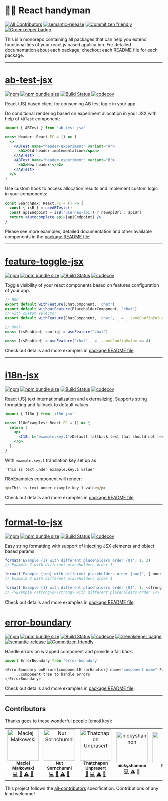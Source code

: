 # 👨‍🔧 React handyman

[![All Contributors](https://img.shields.io/badge/all_contributors-5-orange.svg?style=flat-square)](#contributors)
[![semantic-release](https://img.shields.io/badge/%20%20%F0%9F%93%A6%F0%9F%9A%80-semantic--release-e10079.svg)](https://github.com/semantic-release/semantic-release)
[![Commitizen friendly](https://img.shields.io/badge/commitizen-friendly-brightgreen.svg)](http://commitizen.github.io/cz-cli/)
[![Greenkeeper badge](https://badges.greenkeeper.io/matmalkowski/react-handyman.svg)](https://greenkeeper.io/)

This is a monorepo containing all packages that can help you extend functionalities of your react.js based application. For detailed documentation about each package, checkout each README file for each package.

---

# [ab-test-jsx](/packages/ab-test-jsx)

[![npm](https://img.shields.io/npm/v/ab-test-jsx.svg)](https://www.npmjs.com/package/ab-test-jsx)
[![npm bundle size](https://img.shields.io/bundlephobia/minzip/ab-test-jsx.svg)](https://bundlephobia.com/result?p=ab-test-jsx)
[![Build Status](https://travis-ci.org/matmalkowski/react-handyman.svg?branch=master)](https://travis-ci.org/matmalkowski/react-handyman)
[![codecov](https://codecov.io/gh/matmalkowski/react-handyman/branch/master/graph/badge.svg)](https://codecov.io/gh/matmalkowski/react-handyman)

React (JS) based client for consuming AB test logic in your app.

Do conditional rendering based on experiment allocation in your JSX with help of `ABTest` component:

```jsx
import { ABTest } from 'ab-test-jsx'

const Header: React.FC = () => (
  <>
    <ABTest name="header-experiment" variant="A">
      <h1>Old header implementation</span>
    </ABTest>
    <ABTest name="header-experiment" variant="B">
      <h2>New header!</h2>
    </ABTest>
  </>
)
```

Use custom hook to access allocation results and implement custom logic in your components:

```jsx
const SearchBox: React.FC = () => {
  const { isB } = useABTests()
  const apiEndpoint = isB('use-new-api') ? newApiUrl : apiUrl
  return <Autocomplete api={apiEndpoint} />
}
```

Please see more examples, detailed documentation and other available components in the [package README file](/packages/ab-test-jsx)!

---

# [feature-toggle-jsx](/packages/feature-toggle-jsx)

[![npm](https://img.shields.io/npm/v/feature-toggle-jsx.svg)](https://www.npmjs.com/package/feature-toggle-jsx)
[![npm bundle size](https://img.shields.io/bundlephobia/minzip/feature-toggle-jsx.svg)](https://bundlephobia.com/result?p=feature-toggle-jsx)
[![Build Status](https://travis-ci.org/matmalkowski/react-handyman.svg?branch=master)](https://travis-ci.org/matmalkowski/react-handyman)
[![codecov](https://codecov.io/gh/matmalkowski/react-handyman/branch/master/graph/badge.svg)](https://codecov.io/gh/matmalkowski/react-handyman)

Toggle visibility of your react components based on features configuration of your app.

```jsx
// HOC
export default withFeature(ChatComponent, 'chat')
export default withoutFeature(PlaceholderComponent, 'chat')
// with custom selector
export default withFeature(ChatComponent, 'chat', _ = _.someConfigValue == true)

// Hook
const [isEnabled, config] = useFeature('chat')

const [isEnabled] = useFeature('chat' _ = _.someConfigValue == 4)
```

Check out details and more examples in [package README file](/packages/feature-toggle-jsx).

---

# [i18n-jsx](/packages/i18n-jsx)

[![npm](https://img.shields.io/npm/v/i18n-jsx.svg)](https://www.npmjs.com/package/i18n-jsx)
[![npm bundle size](https://img.shields.io/bundlephobia/minzip/i18n-jsx.svg)](https://bundlephobia.com/result?p=i18n-jsx)
[![Build Status](https://travis-ci.org/matmalkowski/react-handyman.svg?branch=master)](https://travis-ci.org/matmalkowski/react-handyman)
[![codecov](https://codecov.io/gh/matmalkowski/react-handyman/branch/master/graph/badge.svg)](https://codecov.io/gh/matmalkowski/react-handyman)

React (JS) text internationalization and externalizing. Supports string formatting and fallback to default values.

```jsx
import { I18n } from 'i18n-jsx'

const I18nExamples: React.FC = () => {
  return (
    <p>
      <I18n k="example.key.1">Default fallback text that should not render</I18n>
    </p>
  )
}
```

With `example.key.1` translation key set up as

```
'This is text under example.key.1 value'
```

I18nExamples component will render:

```html
<p>This is text under example.key.1 value</p>
```

Check out details and more examples in [package README file](/packages/i18n-jsx).

---

# [format-to-jsx](/packages/format-to-jsx)

[![npm](https://img.shields.io/npm/v/format-to-jsx.svg)](https://www.npmjs.com/package/format-to-jsx)
[![npm bundle size](https://img.shields.io/bundlephobia/minzip/format-to-jsx.svg)](https://bundlephobia.com/result?p=format-to-jsx)
[![Build Status](https://travis-ci.org/matmalkowski/react-handyman.svg?branch=master)](https://travis-ci.org/matmalkowski/react-handyman)
[![codecov](https://codecov.io/gh/matmalkowski/react-handyman/branch/master/graph/badge.svg)](https://codecov.io/gh/matmalkowski/react-handyman)

Easy string formatting with support of injecting JSX elements and object based params

```ts
format('Example {1} with different placeholders order {0}', 1, 2)
// Example 2 with different placeholders order 1

format('Example {two} with different placeholders order {one}', { one: 1, two: 2 })
// Example 2 with different placeholders order 1

format('Example {1} with different placeholders order {0}', 1, <strong>2</strong>)
// <>Example <strong>2</strong> with different placeholders order 1<>
```

Check out details and more examples in [package README file](/packages/format-to-jsx).

# [error-boundary](/packages/error-boundary)

[![npm](https://img.shields.io/npm/v/error-boundary.svg)](https://www.npmjs.com/package/error-boundary)
[![npm bundle size](https://img.shields.io/bundlephobia/minzip/error-boundary.svg)](https://bundlephobia.com/result?p=error-boundary)
[![Build Status](https://travis-ci.org/matmalkowski/react-handyman.svg?branch=master)](https://travis-ci.org/matmalkowski/react-handyman)
[![codecov](https://codecov.io/gh/matmalkowski/react-handyman/branch/master/graph/badge.svg)](https://codecov.io/gh/matmalkowski/react-handyman)
[![Greenkeeper badge](https://badges.greenkeeper.io/matmalkowski/react-handyman.svg)](https://greenkeeper.io/)
[![semantic-release](https://img.shields.io/badge/%20%20%F0%9F%93%A6%F0%9F%9A%80-semantic--release-e10079.svg)](https://github.com/semantic-release/semantic-release)
[![Commitizen friendly](https://img.shields.io/badge/commitizen-friendly-brightgreen.svg)](http://commitizen.github.io/cz-cli/)

Handle errors on wrapped component and provide a fall back.

```ts
import ErrorBoundary from 'error-boundary'

<ErrorBoundary onError={componentErrorHandler} name="component name" FallbackComponent={CustomFallbackComponent}>
    ...component tree to handle errors
</ErrorBoundary>
```

Check out details and more examples in [package README file](/packages/error-boundary).

---

## Contributors

Thanks goes to these wonderful people ([emoji key](https://allcontributors.org/docs/en/emoji-key)):

<!-- ALL-CONTRIBUTORS-LIST:START - Do not remove or modify this section -->
<!-- prettier-ignore -->
<table>
  <tr>
    <td align="center"><a href="https://medium.com/@mat.malkowski"><img src="https://avatars3.githubusercontent.com/u/1546903?v=4" width="100px;" alt="Maciej Małkowski"/><br /><sub><b>Maciej Małkowski</b></sub></a><br /><a href="https://github.com/matmalkowski/react-handyman/commits?author=matmalkowski" title="Code">💻</a> <a href="https://github.com/matmalkowski/react-handyman/commits?author=matmalkowski" title="Documentation">📖</a> <a href="https://github.com/matmalkowski/react-handyman/commits?author=matmalkowski" title="Tests">⚠️</a> <a href="#review-matmalkowski" title="Reviewed Pull Requests">👀</a></td>
    <td align="center"><a href="https://github.com/znut"><img src="https://avatars2.githubusercontent.com/u/1188327?v=4" width="100px;" alt="Nut Sornchumni"/><br /><sub><b>Nut Sornchumni</b></sub></a><br /><a href="https://github.com/matmalkowski/react-handyman/commits?author=znut" title="Code">💻</a> <a href="https://github.com/matmalkowski/react-handyman/commits?author=znut" title="Documentation">📖</a> <a href="https://github.com/matmalkowski/react-handyman/commits?author=znut" title="Tests">⚠️</a> <a href="#review-znut" title="Reviewed Pull Requests">👀</a></td>
    <td align="center"><a href="https://github.com/PoomSmart"><img src="https://avatars3.githubusercontent.com/u/3608783?v=4" width="100px;" alt="Thatchapon Unprasert"/><br /><sub><b>Thatchapon Unprasert</b></sub></a><br /><a href="https://github.com/matmalkowski/react-handyman/commits?author=PoomSmart" title="Documentation">📖</a> <a href="https://github.com/matmalkowski/react-handyman/commits?author=PoomSmart" title="Code">💻</a> <a href="https://github.com/matmalkowski/react-handyman/commits?author=PoomSmart" title="Tests">⚠️</a> <a href="#review-PoomSmart" title="Reviewed Pull Requests">👀</a></td>
    <td align="center"><a href="https://github.com/nickyshannon"><img src="https://avatars0.githubusercontent.com/u/2579455?v=4" width="100px;" alt="nickyshannon"/><br /><sub><b>nickyshannon</b></sub></a><br /><a href="https://github.com/matmalkowski/react-handyman/commits?author=nickyshannon" title="Code">💻</a> <a href="https://github.com/matmalkowski/react-handyman/commits?author=nickyshannon" title="Tests">⚠️</a> <a href="#review-nickyshannon" title="Reviewed Pull Requests">👀</a></td>
    <td align="center"><a href="https://github.com/Nielsie"><img src="https://avatars0.githubusercontent.com/u/11413207?v=4" width="100px;" alt="Nielsie"/><br /><sub><b>Nielsie</b></sub></a><br /><a href="https://github.com/matmalkowski/react-handyman/commits?author=Nielsie" title="Code">💻</a> <a href="https://github.com/matmalkowski/react-handyman/commits?author=Nielsie" title="Tests">⚠️</a></td>
  </tr>
</table>

<!-- ALL-CONTRIBUTORS-LIST:END -->

This project follows the [all-contributors](https://github.com/all-contributors/all-contributors) specification. Contributions of any kind welcome!

